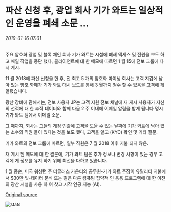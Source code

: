 # 파산 신청 후, 광업 회사 기가 와트는 일상적인 운영을 폐쇄 소문 ...

###### 2019-01-16 07:01

주요 암호화 광업 및 블록 체인 회사 기가 와트는 시설에 폐쇄 액세스 및 전원을 보도 하 고 매일 작업을 중단 했다, 클라이언트에 대 한 메모에 따르면 1 월 15에 전보 그룹에 다시 게시.

11 월 2018에 파산 신청을 한 후, 전 최고 5 개의 암호화 마이닝 회사는 고객 지갑에 남아 있는 암호 화폐가 기가 와트 대시 보드를 통해 3 월까지 철수 할 수 있음을 고객에 게 알렸습니다.

광산 장비에 관해서는, 전보 사용자 JP는 고객 지원 전보 채널에 재 게시 사용자가 자신의 선적에 대 한 추적 데이터와 함께 다음 2 주 이내에 이메일 알림을 받게 됩니다 명시 기가 와트 팀에서 이메일 소문.

그 때까지, 회사는 그들의 계정 인출에 고객을 도울 수 있는 날짜에 기가 와트에 남아 있는 소수의 직원 들이 있다는 것을 보도 했다, 고객을 알고 (KYC) 확인 및 기타 질문.

기가 와트의 전보 그룹에 따르면, 일부 직원은 7 월 2018 이후 지불 되지 않은.

재 게시 된 메모에 대 한 결론에, 기가 와트 팀은 추가 정보나 변경 사항이 있는 경우 고객에 게 정보를 유지 하기 위해 최선을 다하고 있습니다.

1 월 중순, 미국 워싱턴 주 더글러스 카운티의 공무원-기가 와트 주장이 유틸리티 지불에서 $30만 빚-데이터 분석 또는 같은 다른 컴퓨팅 집약적 인 응용 프로그램에 대 한 이전의 광산 시설을 사용 하 여 찾고 시작 인공 지능 (AI).

[Original source](https://cointelegraph.com/news/following-bankruptcy-filing-mining-firm-giga-watt-reportedly-closes-day-to-day-operations)

![stats](https://c.statcounter.com/11760860/0/a89fa40b/1/ "stats")
